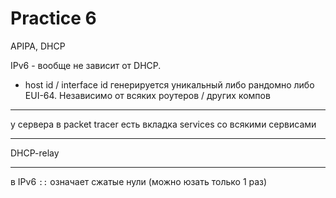# Practice 6
APIPA, DHCP

IPv6 - вообще не зависит от DHCP.
- host id / interface id генерируется уникальный либо рандомно либо EUI-64. Независимо от всяких роутеров / других компов

---

у сервера в packet tracer есть вкладка services со всякими сервисами

---

DHCP-relay

---

в IPv6 `::` означает сжатые нули (можно юзать только 1 раз)
